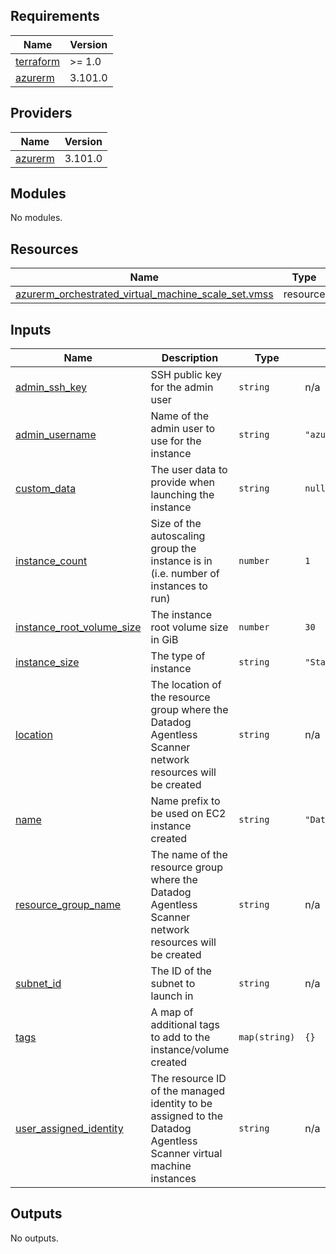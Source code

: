 <!-- BEGIN_TF_DOCS -->
## Requirements

| Name | Version |
|------|---------|
| <a name="requirement_terraform"></a> [terraform](#requirement\_terraform) | >= 1.0 |
| <a name="requirement_azurerm"></a> [azurerm](#requirement\_azurerm) | 3.101.0 |

## Providers

| Name | Version |
|------|---------|
| <a name="provider_azurerm"></a> [azurerm](#provider\_azurerm) | 3.101.0 |

## Modules

No modules.

## Resources

| Name | Type |
|------|------|
| [azurerm_orchestrated_virtual_machine_scale_set.vmss](https://registry.terraform.io/providers/hashicorp/azurerm/3.101.0/docs/resources/orchestrated_virtual_machine_scale_set) | resource |

## Inputs

| Name | Description | Type | Default | Required |
|------|-------------|------|---------|:--------:|
| <a name="input_admin_ssh_key"></a> [admin\_ssh\_key](#input\_admin\_ssh\_key) | SSH public key for the admin user | `string` | n/a | yes |
| <a name="input_admin_username"></a> [admin\_username](#input\_admin\_username) | Name of the admin user to use for the instance | `string` | `"azureuser"` | no |
| <a name="input_custom_data"></a> [custom\_data](#input\_custom\_data) | The user data to provide when launching the instance | `string` | `null` | no |
| <a name="input_instance_count"></a> [instance\_count](#input\_instance\_count) | Size of the autoscaling group the instance is in (i.e. number of instances to run) | `number` | `1` | no |
| <a name="input_instance_root_volume_size"></a> [instance\_root\_volume\_size](#input\_instance\_root\_volume\_size) | The instance root volume size in GiB | `number` | `30` | no |
| <a name="input_instance_size"></a> [instance\_size](#input\_instance\_size) | The type of instance | `string` | `"Standard_B2ps_v2"` | no |
| <a name="input_location"></a> [location](#input\_location) | The location of the resource group where the Datadog Agentless Scanner network resources will be created | `string` | n/a | yes |
| <a name="input_name"></a> [name](#input\_name) | Name prefix to be used on EC2 instance created | `string` | `"DatadogAgentlessScanner"` | no |
| <a name="input_resource_group_name"></a> [resource\_group\_name](#input\_resource\_group\_name) | The name of the resource group where the Datadog Agentless Scanner network resources will be created | `string` | n/a | yes |
| <a name="input_subnet_id"></a> [subnet\_id](#input\_subnet\_id) | The ID of the subnet to launch in | `string` | n/a | yes |
| <a name="input_tags"></a> [tags](#input\_tags) | A map of additional tags to add to the instance/volume created | `map(string)` | `{}` | no |
| <a name="input_user_assigned_identity"></a> [user\_assigned\_identity](#input\_user\_assigned\_identity) | The resource ID of the managed identity to be assigned to the Datadog Agentless Scanner virtual machine instances | `string` | n/a | yes |

## Outputs

No outputs.
<!-- END_TF_DOCS -->
